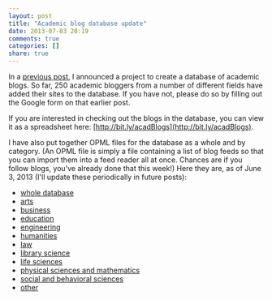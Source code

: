 ```yaml
---
layout: post
title: "Academic blog database update"
date: 2013-07-03 20:19
comments: true
categories: []
share: true
---
```


In a [previous post](/2013/06/building-a-database-of-academic-blogs/), I announced a project to create a database of academic blogs. So far, 250 academic bloggers from a number of different fields have added their sites to the database. If you have not, please do so by filling out the Google form on that earlier post.

If you are interested in checking out the blogs in the database, you can view it as a spreadsheet here: [http://bit.ly/acadBlogs](http://bit.ly/acadBlogs).

I have also put together OPML files for the database as a whole and by category. (An OPML file is simply a file containing a list of blog feeds so that you can import them into a feed reader all at once. Chances are if you follow blogs, you've already done that this week!) Here they are, as of June 3, 2013 (I'll update these periodically in future posts):

- [whole database](/media/acadBlogs/all.xml)
- [arts](/media/acadBlogs/arts.xml)
- [business](/media/acadBlogs/business.xml)
- [education](/media/acadBlogs/education.xml)
- [engineering](/media/acadBlogs/engineering.xml)
- [humanities](/media/acadBlogs/humanities.xml)
- [law](/media/acadBlogs/law.xml)
- [library science](/media/acadBlogs/libsci.xml)
- [life sciences](/media/acadBlogs/lifesci.xml)
- [physical sciences and mathematics](/media/acadBlogs/mathsci.xml)
- [social and behavioral sciences](/media/acadBlogs/socsci.xml)
- [other](/media/acadBlogs/other.xml)
